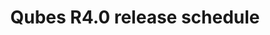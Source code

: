 ---
lang: en
layout: doc
permalink: /doc/releases/4.0/schedule/
redirect_from:
- /en/doc/releases/4.0/schedule/
redirect_to: https://qubes-doc-rst.readthedocs.io/en/latest/developer/releases/4_0/schedule.html
ref: 24
title: Qubes R4.0 release schedule
---